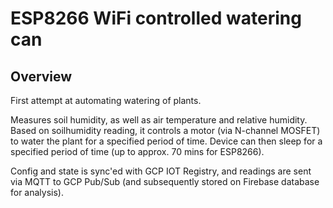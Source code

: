 # ESP8266 WiFi controlled watering can

## Overview

First attempt at automating watering of plants. 

Measures soil humidity, as well as air temperature and relative humidity.
Based on soilhumidity reading, it controls a motor (via N-channel MOSFET)
to water the plant for a specified period of time. Device can then sleep
for a specified period of time (up to approx. 70 mins for ESP8266).

Config and state is sync'ed with GCP IOT Registry, and readings are sent
via MQTT to GCP Pub/Sub (and subsequently stored on Firebase database for
analysis).

